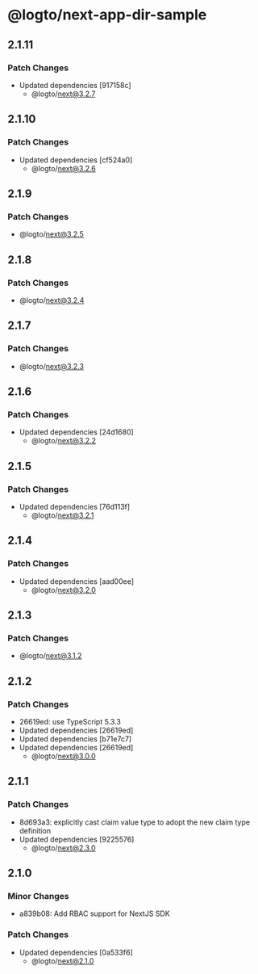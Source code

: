 # @logto/next-app-dir-sample

## 2.1.11

### Patch Changes

- Updated dependencies [917158c]
  - @logto/next@3.2.7

## 2.1.10

### Patch Changes

- Updated dependencies [cf524a0]
  - @logto/next@3.2.6

## 2.1.9

### Patch Changes

- @logto/next@3.2.5

## 2.1.8

### Patch Changes

- @logto/next@3.2.4

## 2.1.7

### Patch Changes

- @logto/next@3.2.3

## 2.1.6

### Patch Changes

- Updated dependencies [24d1680]
  - @logto/next@3.2.2

## 2.1.5

### Patch Changes

- Updated dependencies [76d113f]
  - @logto/next@3.2.1

## 2.1.4

### Patch Changes

- Updated dependencies [aad00ee]
  - @logto/next@3.2.0

## 2.1.3

### Patch Changes

- @logto/next@3.1.2

## 2.1.2

### Patch Changes

- 26619ed: use TypeScript 5.3.3
- Updated dependencies [26619ed]
- Updated dependencies [b71e7c7]
- Updated dependencies [26619ed]
  - @logto/next@3.0.0

## 2.1.1

### Patch Changes

- 8d693a3: explicitly cast claim value type to adopt the new claim type definition
- Updated dependencies [9225576]
  - @logto/next@2.3.0

## 2.1.0

### Minor Changes

- a839b08: Add RBAC support for NextJS SDK

### Patch Changes

- Updated dependencies [0a533f6]
  - @logto/next@2.1.0
